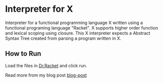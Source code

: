 # Interpreter for X
Interpreter for a functional programming language X written using a functional programing language "Racket". X supports higher order function and lexical scoping using closure. This X interpreter expects a Abstract Syntax Tree created from parsing a program written in X.

## How to Run
Load the files in [Dr.Racket](https://racket-lang.org/download/) and click run.

Read more from my blog post [blog-post](http://www.saifulabu.me/2017/12/writing-and-interpreter-for-x-in-racket.html)
